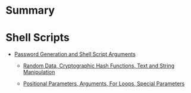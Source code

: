 # Summary

# Shell Scripts
- [Password Generation and Shell Script Arguments](./shellclass/password_generation_and_shell_script_arguments/README.md)
    - [Random Data, Cryptographic Hash Functions, Text and String Manipulation](./shellclass/password_generation_and_shell_script_arguments/random_data_cryptographic_hash_functions_string_manipulations.md)

    - [Positional Parameters, Arguments, For Loops, Special Parameters](./shellclass/password_generation_and_shell_script_arguments/positional_arguments_for_loops_special_parameters.md)
